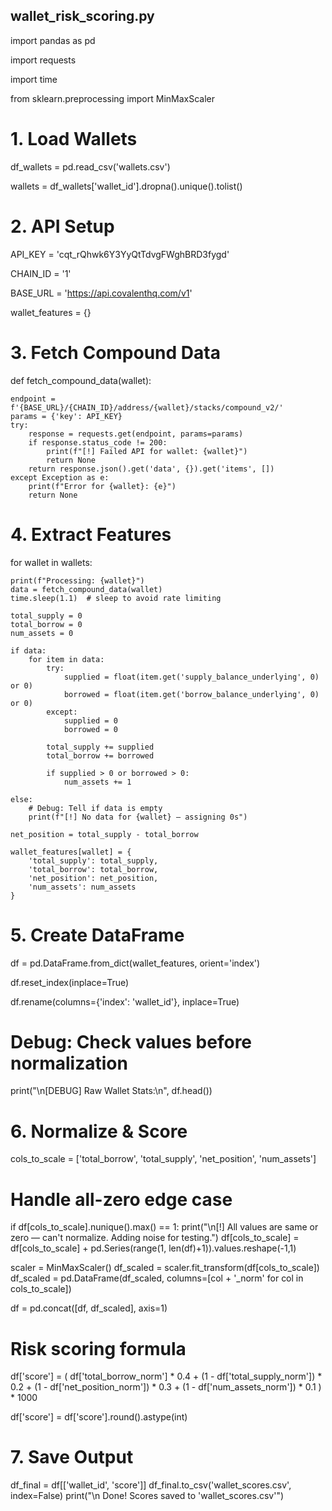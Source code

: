 wallet_risk_scoring.py
----------------------------------

import pandas as pd

import requests

import time

from sklearn.preprocessing import MinMaxScaler

# 1. Load Wallets
df_wallets = pd.read_csv('wallets.csv')

wallets = df_wallets['wallet_id'].dropna().unique().tolist()

# 2. API Setup
API_KEY = 'cqt_rQhwk6Y3YyQtTdvgFWghBRD3fygd'  

CHAIN_ID = '1'

BASE_URL = 'https://api.covalenthq.com/v1'

wallet_features = {}

# 3. Fetch Compound Data

def fetch_compound_data(wallet):

    endpoint = f'{BASE_URL}/{CHAIN_ID}/address/{wallet}/stacks/compound_v2/'
    params = {'key': API_KEY}
    try:
        response = requests.get(endpoint, params=params)
        if response.status_code != 200:
            print(f"[!] Failed API for wallet: {wallet}")
            return None
        return response.json().get('data', {}).get('items', [])
    except Exception as e:
        print(f"Error for {wallet}: {e}")
        return None

# 4. Extract Features
for wallet in wallets:

    print(f"Processing: {wallet}")
    data = fetch_compound_data(wallet)
    time.sleep(1.1)  # sleep to avoid rate limiting

    total_supply = 0
    total_borrow = 0
    num_assets = 0

    if data:
        for item in data:
            try:
                supplied = float(item.get('supply_balance_underlying', 0) or 0)
                borrowed = float(item.get('borrow_balance_underlying', 0) or 0)
            except:
                supplied = 0
                borrowed = 0

            total_supply += supplied
            total_borrow += borrowed

            if supplied > 0 or borrowed > 0:
                num_assets += 1

    else:
        # Debug: Tell if data is empty
        print(f"[!] No data for {wallet} — assigning 0s")

    net_position = total_supply - total_borrow

    wallet_features[wallet] = {
        'total_supply': total_supply,
        'total_borrow': total_borrow,
        'net_position': net_position,
        'num_assets': num_assets
    }

# 5. Create DataFrame
df = pd.DataFrame.from_dict(wallet_features, orient='index')

df.reset_index(inplace=True)

df.rename(columns={'index': 'wallet_id'}, inplace=True)

# Debug: Check values before normalization
print("\n[DEBUG] Raw Wallet Stats:\n", df.head())

# 6. Normalize & Score
cols_to_scale = ['total_borrow', 'total_supply', 'net_position', 'num_assets']

# Handle all-zero edge case
if df[cols_to_scale].nunique().max() == 1:
    print("\n[!] All values are same or zero — can't normalize. Adding noise for testing.")
    df[cols_to_scale] = df[cols_to_scale] + pd.Series(range(1, len(df)+1)).values.reshape(-1,1)

scaler = MinMaxScaler()
df_scaled = scaler.fit_transform(df[cols_to_scale])
df_scaled = pd.DataFrame(df_scaled, columns=[col + '_norm' for col in cols_to_scale])

df = pd.concat([df, df_scaled], axis=1)

# Risk scoring formula
df['score'] = (
    df['total_borrow_norm'] * 0.4 +
    (1 - df['total_supply_norm']) * 0.2 +
    (1 - df['net_position_norm']) * 0.3 +
    (1 - df['num_assets_norm']) * 0.1
) * 1000

df['score'] = df['score'].round().astype(int)

# 7. Save Output
df_final = df[['wallet_id', 'score']]
df_final.to_csv('wallet_scores.csv', index=False)
print("\n Done! Scores saved to 'wallet_scores.csv'")
